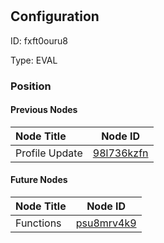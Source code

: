 # 
## Configuration
ID:  fxft0ouru8

Type: EVAL 








### Position

#### Previous Nodes
| Node Title | Node ID |
| :------------- | ------------ |
| Profile Update | [98l736kzfn](./98l736kzfn.md) | 
 
 #### Future Nodes
| Node Title | Node ID |
| :------------- | ------------ |
| Functions |[psu8mrv4k9](./psu8mrv4k9.md) | 